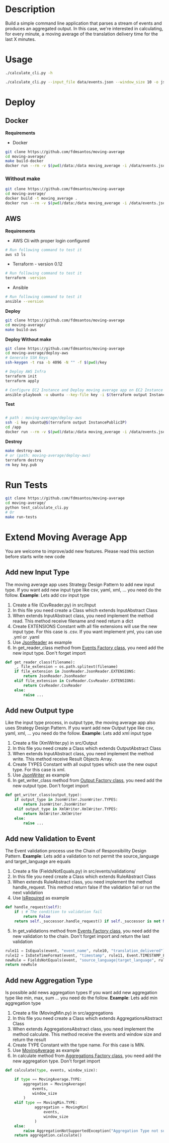 # Description

Build a simple command line application that parses a stream of events and produces an aggregated output. 
In this case, we're interested in calculating, for every minute, a moving average of the translation delivery time for the last X minutes.

# Usage

```bash
./calculate_cli.py -h

./calculate_cli.py --input_file data/events.json --window_size 10 -o json
```

# Deploy

## Docker

**Requirements**

- Docker

```bash
git clone https://github.com/fdmsantos/moving-average
cd moving-average/
make build-docker
docker run --rm -v $(pwd)/data:/data moving_average -i /data/events.json -w 10
```

### Without make

```bash
git clone https://github.com/fdmsantos/moving-average
cd moving-average/
docker build -t moving_average .
docker run --rm -v $(pwd)/data:/data moving_average -i /data/events.json -w 10
```

## AWS

**Requirements**

- AWS Cli with proper login configured

```bash
# Run following command to test it
aws s3 ls
```

- Terraform - version 0.12

```bash
# Run following command to test it
terraform -version
```

- Ansible

```bash
# Run following command to test it
ansible --version
```

**Deploy**

```bash
git clone https://github.com/fdmsantos/moving-average
cd moving-average/
make build-aws
```

**Deploy Without make**

```bash
git clone https://github.com/fdmsantos/moving-average
cd moving-average/deploy-aws
# Generate SSH Keys
ssh-keygen -t rsa -b 4096 -N "" -f $(pwd)/key

# Deploy AWS Infra
terraform init
terraform apply

# Configure EC2 Instance and Deploy moving average app on EC2 Instance
ansible-playbook -u ubuntu --key-file key -i $(terraform output InstancePublicIP), deploy.yml
```

**Test**

```bash

# path : moving-average/deploy-aws
ssh -i key ubuntu@$(terraform output InstancePublicIP)
cd /app
docker run --rm -v $(pwd)/data:/data moving_average -i /data/events.json -w 10
```


**Destroy**

```bash
make destroy-aws
# or (path: moving-average/deploy-aws)
terraform destroy
rm key key.pub
```

# Run Tests

```bash
git clone https://github.com/fdmsantos/moving-average
cd moving-average/
python test_calculate_cli.py
# Or
make run-tests
```

# Extend Moving Average App

You are welcome to improve/add new features.
Please read this section before starts write new code

## Add new Input Type

The moving average app uses Strategy Design Pattern to add new input type.
If you want add new input type like csv, yaml, xml, ... you need do the follow.
**Example**: Lets add csv input type

1. Create a file (CsvReader.py) in src/Input
2. In this file you need create a Class which extends InputAbstract Class
3. When extends InputAbstract class, you need implement the method read. This method receive filename and need return a dict
4. Create EXTENSIONS Constant with all file extensions will use the new input type. For this case is .csv. If you want implement yml, you can use .yml or .yaml
5. Use [JsonReader](src/Input/JsonReader.py) as example
6. In get_reader_class method from [Events Factory class](src/events/Factory.py), you need add the new input type. Don't forget import

```python
def get_reader_class(filename):
    _, file_extension = os.path.splitext(filename)
    if file_extension in JsonReader.JsonReader.EXTENSIONS:
        return JsonReader.JsonReader
    elif file_extension in CsvReader.CsvReader.EXTENSIONS:
        return CsvReader.CsvReader
    else:
        raise ...
```

## Add new Output type

Like the input type process, in output type, the moving average app also uses Strategy Design Pattern.
If you want add new Output type like csv, yaml, xml, ... you need do the follow.
**Example**: Lets add xml input type

1. Create a file (XmlWriter.py) in src/Output
2. In this file you need create a Class which extends OutputAbstract Class
3. When extends InputAbstract class, you need implement the method write. This method receive Result Objects Array.
4. Create TYPES Constant with all ouput types which use the new ouput type. For this case is xml.
5. Use [JsonWriter](src/Output/JsonWriter.py) as example
6. In get_writer_class method from [Output Factory class](src/Output/Factory.py), you need add the new output type. Don't forget import

```python
def get_writer_class(output_type):
    if output_type in JsonWriter.JsonWriter.TYPES:
        return JsonWriter.JsonWriter
    elif output_type in XmlWriter.XmlWriter.TYPES:
        return XmlWriter.XmlWriter
    else:
        raise ...

```


## Add new Validation to Event

The Event validation process use the Chain of Responsibility Design Pattern.
**Example**: Lets add a validation to not permit the source_language and target_language are equals

1. Create a file (FieldsNotEquals.py) in src/events/validations/
2. In this file you need create a Class which extends RuleAbstract Class
3. When extends RuleAbstract class, you need implement the method handle_request. This method return false if the validation fail or run the next validation
4. Use [IsRequired](src/events/validations/IsRequired.py) as example

```python
def handle_request(self):
    if : # The condition to validation fail
        return False
    return self._successor.handle_request() if self._successor is not None else True
```

5. In get_validations method from [Events Factory class](src/events/Factory.py), you need add the new validation to the chain. Don't forget import and return the last validation

```python
rule11 = IsEquals(event, "event_name", rule10, "translation_delivered")
rule12 = IsDateTimeFormat(event, "timestamp", rule11, Event.TIMESTAMP_FORMAT)
newRule = FieldsNotEquals(event, "source_language|target_language", rule12)
return newRule
```


## Add new Aggregation Type

Is possible add news aggregation types
If you want add new aggregation type like min, max, sum ... you need do the follow.
**Example**: Lets add min aggregation type

1. Create a file (MovingMin.py) in src/aggregations
2. In this file you need create a Class which extends AggregationsAbstract Class
3. When extends AggregationsAbstract class, you need implement the method calculate. This method receive the events and window size and return the result
4. Create TYPE Constant with the type name. For this case is MIN.
5. Use [MovingAverage](src/aggregations/MovingAverage.py) as example
6. In calculate method from [Aggregations Factory class](src/aggregations/Factory.py), you need add the new aggregation type. Don't forget import

```python
def calculate(type, events, window_size):

    if type == MovingAverage.TYPE:
        aggregation = MovingAverage(
            events,
            window_size
        )
    elif type == MovingMin.TYPE:
             aggregation = MovingMin(
                 events,
                 window_size
             )
    else:
        raise AggregationNotSupportedException("Aggregation Type not supported")
    return aggregation.calculate()
```
